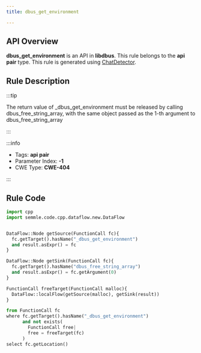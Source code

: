 ```yaml
---
title: dbus_get_environment

---
```



## API Overview
**dbus_get_environment** is an API in **libdbus**. This rule belongs to the **api pair** type. This rule is generated using [ChatDetector](../../tools/ChatDetector).
## Rule Description

:::tip

The return value of _dbus_get_environment must be released by calling dbus_free_string_array, with the same object passed as the 1-th argument to dbus_free_string_array

:::

:::info

- Tags: **api pair**
- Parameter Index: **-1**
- CWE Type: **CWE-404**

:::

## Rule Code
```python
import cpp
import semmle.code.cpp.dataflow.new.DataFlow


DataFlow::Node getSource(FunctionCall fc){
  fc.getTarget().hasName("_dbus_get_environment")
  and result.asExpr() = fc
}

DataFlow::Node getSink(FunctionCall fc){
  fc.getTarget().hasName("dbus_free_string_array")
  and result.asExpr() = fc.getArgument(0)
}

FunctionCall freeTarget(FunctionCall malloc){
  DataFlow::localFlow(getSource(malloc), getSink(result))
}

from FunctionCall fc
where fc.getTarget().hasName("_dbus_get_environment")
      and not exists(
        FunctionCall free| 
        free = freeTarget(fc)
      )
select fc.getLocation()

```